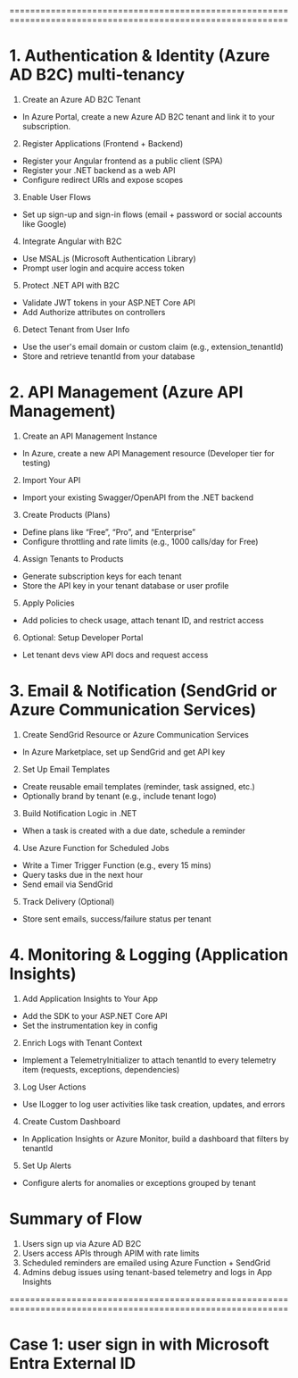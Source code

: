 ============================================================================================================

# 1. Authentication & Identity (Azure AD B2C) multi-tenancy

1. Create an Azure AD B2C Tenant

- In Azure Portal, create a new Azure AD B2C tenant and link it to your subscription.

2. Register Applications (Frontend + Backend)

- Register your Angular frontend as a public client (SPA)
- Register your .NET backend as a web API
- Configure redirect URIs and expose scopes

3. Enable User Flows

- Set up sign-up and sign-in flows (email + password or social accounts like Google)

4. Integrate Angular with B2C

- Use MSAL.js (Microsoft Authentication Library)
- Prompt user login and acquire access token

5. Protect .NET API with B2C

- Validate JWT tokens in your ASP.NET Core API
- Add Authorize attributes on controllers

6. Detect Tenant from User Info

- Use the user's email domain or custom claim (e.g., extension_tenantId)
- Store and retrieve tenantId from your database

# 2. API Management (Azure API Management)

1. Create an API Management Instance

- In Azure, create a new API Management resource (Developer tier for testing)

2. Import Your API

- Import your existing Swagger/OpenAPI from the .NET backend

3. Create Products (Plans)

- Define plans like “Free”, “Pro”, and “Enterprise”
- Configure throttling and rate limits (e.g., 1000 calls/day for Free)

4. Assign Tenants to Products

- Generate subscription keys for each tenant
- Store the API key in your tenant database or user profile

5. Apply Policies

- Add policies to check usage, attach tenant ID, and restrict access

6. Optional: Setup Developer Portal

- Let tenant devs view API docs and request access

# 3. Email & Notification (SendGrid or Azure Communication Services)

1. Create SendGrid Resource or Azure Communication Services

- In Azure Marketplace, set up SendGrid and get API key

2. Set Up Email Templates

- Create reusable email templates (reminder, task assigned, etc.)
- Optionally brand by tenant (e.g., include tenant logo)

3. Build Notification Logic in .NET

- When a task is created with a due date, schedule a reminder

4. Use Azure Function for Scheduled Jobs

- Write a Timer Trigger Function (e.g., every 15 mins)
- Query tasks due in the next hour
- Send email via SendGrid

5. Track Delivery (Optional)

- Store sent emails, success/failure status per tenant

# 4. Monitoring & Logging (Application Insights)

1. Add Application Insights to Your App

- Add the SDK to your ASP.NET Core API
- Set the instrumentation key in config

2. Enrich Logs with Tenant Context

- Implement a TelemetryInitializer to attach tenantId to every telemetry item (requests, exceptions, dependencies)

3. Log User Actions

- Use ILogger to log user activities like task creation, updates, and errors

4. Create Custom Dashboard

- In Application Insights or Azure Monitor, build a dashboard that filters by tenantId

5. Set Up Alerts

- Configure alerts for anomalies or exceptions grouped by tenant

# Summary of Flow

1. Users sign up via Azure AD B2C
2. Users access APIs through APIM with rate limits
3. Scheduled reminders are emailed using Azure Function + SendGrid
4. Admins debug issues using tenant-based telemetry and logs in App Insights

============================================================================================================

# Case 1: user sign in with Microsoft Entra External ID

